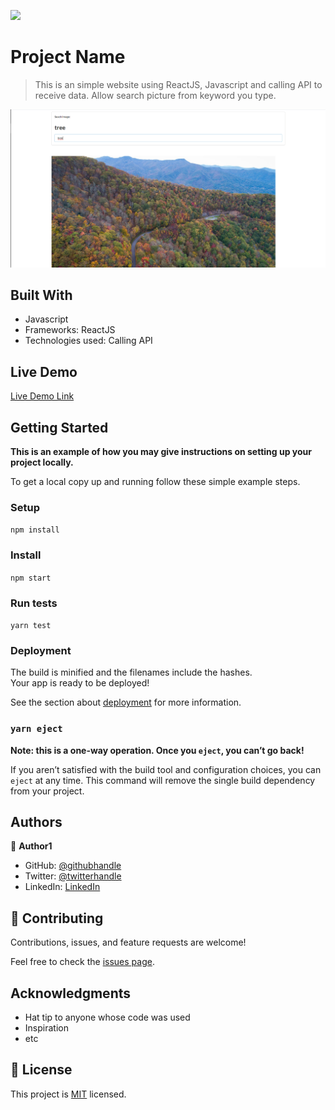 ![](https://img.shields.io/badge/Microverse-blueviolet)

# Project Name

> This is an simple website using ReactJS, Javascript and calling API to receive data. Allow search picture from keyword you type.

![screenshot](./screenshot.png)


## Built With

- Javascript
- Frameworks: ReactJS
- Technologies used: Calling API

## Live Demo

[Live Demo Link](https://react-search-image.herokuapp.com/)


## Getting Started

**This is an example of how you may give instructions on setting up your project locally.**


To get a local copy up and running follow these simple example steps.

### Setup
`npm install`

### Install
`npm start`

### Run tests
`yarn test`

### Deployment
The build is minified and the filenames include the hashes.\
Your app is ready to be deployed!

See the section about [deployment](https://facebook.github.io/create-react-app/docs/deployment) for more information.

### `yarn eject`

**Note: this is a one-way operation. Once you `eject`, you can’t go back!**

If you aren’t satisfied with the build tool and configuration choices, you can `eject` at any time. This command will remove the single build dependency from your project.


## Authors

👤 **Author1**

- GitHub: [@githubhandle](https://github.com/2dtrung)
- Twitter: [@twitterhandle](https://twitter.com/2dtrung)
- LinkedIn: [LinkedIn](https://linkedin.com/in/2dtrung)

## 🤝 Contributing

Contributions, issues, and feature requests are welcome!

Feel free to check the [issues page](../../issues/).

## Acknowledgments

- Hat tip to anyone whose code was used
- Inspiration
- etc

## 📝 License

This project is [MIT](./MIT.md) licensed.
